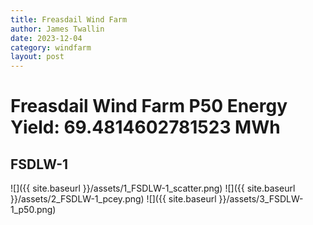 ```yaml
---
title: Freasdail Wind Farm
author: James Twallin
date: 2023-12-04
category: windfarm
layout: post
---
```

# Freasdail Wind Farm P50 Energy Yield: 69.4814602781523 MWh

FSDLW-1
-------------
![]({{ site.baseurl }}/assets/1_FSDLW-1_scatter.png)
![]({{ site.baseurl }}/assets/2_FSDLW-1_pcey.png)
![]({{ site.baseurl }}/assets/3_FSDLW-1_p50.png)

